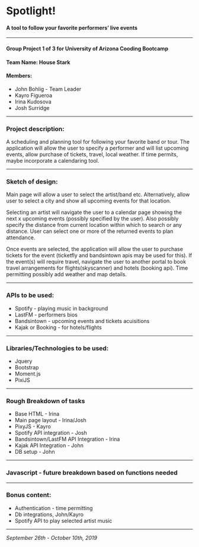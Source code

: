 # Spotlight!
#### A tool to follow your favorite performers’ live events
---


#### Group Project 1 of 3 for University of Arizona Cooding Bootcamp
#### Team Name:  **House Stark**

#### Members:
* John Bohlig - Team Leader
* Kayro Figueroa 
* Irina Kudosova
* Josh Surridge
---


### Project description: 
A scheduling and planning tool for following your favorite band or tour. The application will allow the user to specify a performer and will list upcoming events, allow purchase of tickets, travel, local weather.  If time permits, maybe incorporate a calendaring tool.

---


### Sketch of design:

Main page will allow a user to select the artist/band etc. Alternatively, allow user to select a city and show all upcoming events for that location.  

Selecting an artist will navigate the user to a calendar page showing the next x upcoming events (possibly specified by the user). Also possibly specify the distance from current location within which to search or any distance. User can select one or more of the returned events to plan attendance.

Once events are selected, the application will allow the user to purchase tickets for the event (ticketfly and bandsintown apis may be used for this).  If the event(s) will require travel, navigate the user to another portal to book travel arrangements for flights(skyscanner) and hotels (booking api). Time permitting possibly add weather and map details.  

---


### APIs to be used:
* Spotify - playing music in background
* LastFM - performers bios
* Bandsintown - upcoming events and tickets acuisitions
* Kajak or Booking - for hotels/flights
---


### Libraries/Technologies to be used:
* Jquery
* Bootstrap
* Moment.js
* PixiJS
---


### Rough Breakdown of tasks

* Base HTML - Irina
* Main page layout - Irina/Josh
* PixyJS - Kayro
* Spotify API integration - Josh
* Bandsintown/LastFM API Integration - Irina
* Kajak API Integration - John
* DB setup - John
---

### Javascript - future breakdown based on functions needed

---


### Bonus content:
* Authentication - time permitting
* Db integrations, John/Kayro
* Spotify API to play selected artist music
---

_September 26th - October 10th, 2019_